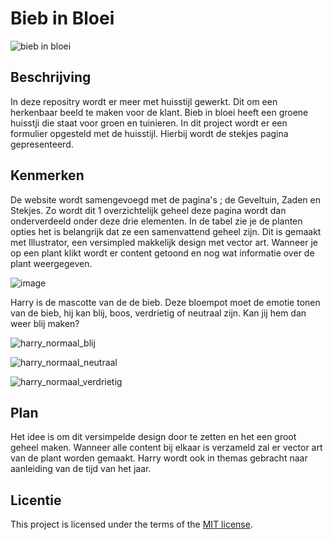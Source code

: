 
# Bieb in Bloei
![bieb in bloei](https://github.com/user-attachments/assets/a734dc3b-3ed7-457f-81dd-bac9347e97cc)


## Beschrijving
In deze repositry wordt er meer met huisstijl gewerkt. Dit om een herkenbaar beeld te maken voor de klant. Bieb in bloei heeft een groene huisstji die staat voor groen en tuinieren. In dit project wordt er een formulier opgesteld met de huisstijl. Hierbij wordt de stekjes pagina gepresenteerd.
<!-- Voeg een mooie poster visual toe 📸 -->
<!-- Voeg een link toe naar Github Pages 🌐-->

## Kenmerken
<!-- Bij Kenmerken staat welke technieken zijn gebruikt en hoe. Wat is de HTML structuur? Wat zijn de belangrijkste dingen in CSS? Wat is er met Javascript gedaan en hoe? Misschien heb je een framwork of library gebruikt? -->
De website wordt samengevoegd met de pagina's ; de Geveltuin, Zaden en Stekjes. Zo wordt dit 1 overzichtelijk geheel deze pagina wordt dan onderverdeeld onder deze drie elementen. In de tabel zie je de planten opties het is belangrijk dat ze een samenvattend geheel zijn. Dit is gemaakt met Illustrator, een versimpled makkelijk design met vector art. Wanneer je op een plant klikt wordt er content getoond en nog wat informatie over de plant weergegeven.

![image](https://github.com/user-attachments/assets/58c33249-2a5f-4571-8822-2ca24cf9e45f)

Harry is de mascotte van de de bieb. Deze bloempot moet de emotie tonen van de bieb, hij kan blij, boos, verdrietig of neutraal zijn. Kan jij hem dan weer blij maken?

![harry_normaal_blij](https://github.com/user-attachments/assets/9e2f4a52-aa89-481a-ba0a-c7f310d7a28d)

![harry_normaal_neutraal](https://github.com/user-attachments/assets/5bf23204-b597-45ef-b639-fae7d581c53b)

![harry_normaal_verdrietig](https://github.com/user-attachments/assets/fc76ff65-23f2-4353-8fa3-834365a60a0f)


## Plan
Het idee is om dit versimpelde design door te zetten en het een groot geheel maken. Wanneer alle content bij elkaar is verzameld zal er vector art van de plant worden gemaakt. Harry wordt ook in themas gebracht naar aanleiding van de tijd van het jaar.

## Licentie

This project is licensed under the terms of the [MIT license](./LICENSE).
